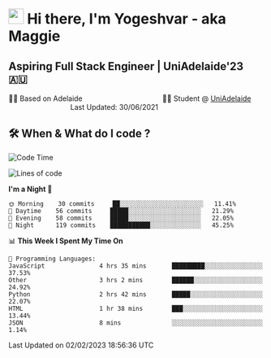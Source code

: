 <h1><img src="https://emojis.slackmojis.com/emojis/images/1531849430/4246/blob-sunglasses.gif?1531849430" width="30"/> Hi there, I'm Yogeshvar - aka Maggie</h1>

## Aspiring Full Stack Engineer | UniAdelaide'23 🇦🇺  
🏂🏻  Based on Adelaide &nbsp;&nbsp;&nbsp;&nbsp;&nbsp;&nbsp;&nbsp;&nbsp;&nbsp;&nbsp;&nbsp;&nbsp;&nbsp;&nbsp;&nbsp;&nbsp;&nbsp;&nbsp;&nbsp;&nbsp;&nbsp;&nbsp;&nbsp;&nbsp;&nbsp;&nbsp;&nbsp;&nbsp;&nbsp;&nbsp;&nbsp;&nbsp;&nbsp;&nbsp;&nbsp;&nbsp;&nbsp;&nbsp;&nbsp;👨‍💻 Student @ [UniAdelaide](https://www.adelaide.edu.au)   &nbsp;&nbsp;&nbsp;&nbsp;&nbsp;&nbsp;&nbsp;&nbsp;&nbsp;&nbsp;&nbsp;&nbsp;&nbsp;&nbsp;&nbsp;&nbsp;&nbsp;&nbsp;&nbsp;&nbsp;&nbsp;&nbsp;&nbsp;&nbsp;&nbsp;&nbsp;&nbsp;&nbsp;&nbsp;&nbsp;&nbsp;Last Updated: 30/06/2021

## 🛠 When & What do I code ?  

<!--START_SECTION:waka-->
![Code Time](http://img.shields.io/badge/Code%20Time-1%2C923%20hrs%208%20mins-blue)

![Lines of code](https://img.shields.io/badge/From%20Hello%20World%20I%27ve%20Written-2%20Million%20lines%20of%20code-blue)

**I'm a Night 🦉** 

```text
🌞 Morning    30 commits     ██░░░░░░░░░░░░░░░░░░░░░░░   11.41% 
🌆 Daytime    56 commits     █████░░░░░░░░░░░░░░░░░░░░   21.29% 
🌃 Evening    58 commits     █████░░░░░░░░░░░░░░░░░░░░   22.05% 
🌙 Night      119 commits    ███████████░░░░░░░░░░░░░░   45.25%

```


📊 **This Week I Spent My Time On** 

```text
💬 Programming Languages: 
JavaScript               4 hrs 35 mins       █████████░░░░░░░░░░░░░░░░   37.53% 
Other                    3 hrs 2 mins        ██████░░░░░░░░░░░░░░░░░░░   24.92% 
Python                   2 hrs 42 mins       █████░░░░░░░░░░░░░░░░░░░░   22.07% 
HTML                     1 hr 38 mins        ███░░░░░░░░░░░░░░░░░░░░░░   13.44% 
JSON                     8 mins              ░░░░░░░░░░░░░░░░░░░░░░░░░   1.14%

```


 Last Updated on 02/02/2023 18:56:36 UTC
<!--END_SECTION:waka-->
